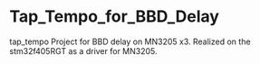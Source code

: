 # Tap_Tempo_for_BBD_Delay
tap_tempo Project for BBD delay on MN3205 x3. Realized on the stm32f405RGT as a driver for MN3205. 
